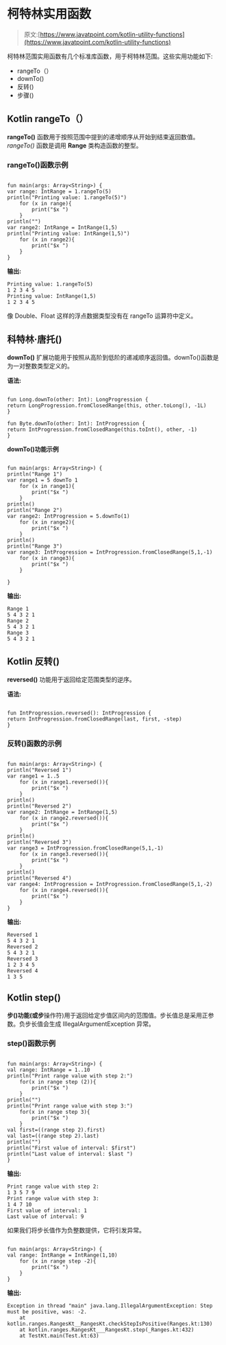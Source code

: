 # 柯特林实用函数

> 原文:[https://www.javatpoint.com/kotlin-utility-functions](https://www.javatpoint.com/kotlin-utility-functions)

柯特林范围实用函数有几个标准库函数，用于柯特林范围。这些实用功能如下:

*   rangeTo（）
*   downTo()
*   反转()
*   步骤()

## Kotlin rangeTo（）

**rangeTo()** 函数用于按照范围中提到的递增顺序从开始到结束返回数值。 *rangeTo()* 函数是调用 **Range** 类构造函数的整型。

### rangeTo()函数示例

```

fun main(args: Array<String>) {
var range: IntRange = 1.rangeTo(5)
println("Printing value: 1.rangeTo(5)")
    for (x in range){
        print("$x ")
    }
println("")
var range2: IntRange = IntRange(1,5)
println("Printing value: IntRange(1,5)")
    for (x in range2){
        print("$x ")
    }
}

```

**输出:**

```
Printing value: 1.rangeTo(5)
1 2 3 4 5 
Printing value: IntRange(1,5)
1 2 3 4 5

```

像 Double、Float 这样的浮点数据类型没有在 rangeTo 运算符中定义。

## 科特林·唐托()

**downTo()** 扩展功能用于按照从高阶到低阶的递减顺序返回值。downTo()函数是为一对整数类型定义的。

**语法:**

```

fun Long.downTo(other: Int): LongProgression {
return LongProgression.fromClosedRange(this, other.toLong(), -1L)
}

fun Byte.downTo(other: Int): IntProgression {
return IntProgression.fromClosedRange(this.toInt(), other, -1)
}

```

**downTo()功能示例**

```

fun main(args: Array<String>) {
println("Range 1")
var range1 = 5 downTo 1
    for (x in range1){
        print("$x ")
    }
println()
println("Range 2")
var range2: IntProgression = 5.downTo(1)
    for (x in range2){
        print("$x ")
    }
println()
println("Range 3")
var range3: IntProgression = IntProgression.fromClosedRange(5,1,-1)
    for (x in range3){
        print("$x ")
    }

}

```

**输出:**

```
Range 1
5 4 3 2 1 
Range 2
5 4 3 2 1 
Range 3
5 4 3 2 1

```

## Kotlin 反转()

**reversed()** 功能用于返回给定范围类型的逆序。

**语法:**

```

fun IntProgression.reversed(): IntProgression {
return IntProgression.fromClosedRange(last, first, -step)
}

```

### 反转()函数的示例

```

fun main(args: Array<String>) {
println("Reversed 1")
var range1 = 1..5
    for (x in range1.reversed()){
        print("$x ")
    }
println()
println("Reversed 2")
var range2: IntRange = IntRange(1,5)
    for (x in range2.reversed()){
        print("$x ")
    }
println()
println("Reversed 3")
var range3 = IntProgression.fromClosedRange(5,1,-1)
    for (x in range3.reversed()){
        print("$x ")
    }
println()
println("Reversed 4")
var range4: IntProgression = IntProgression.fromClosedRange(5,1,-2)
    for (x in range4.reversed()){
        print("$x ")
    }
}

```

**输出:**

```
Reversed 1
5 4 3 2 1 
Reversed 2
5 4 3 2 1 
Reversed 3
1 2 3 4 5 
Reversed 4
1 3 5

```

## Kotlin step()

**步()**功能(或**步**操作符)用于返回给定步值区间内的范围值。步长值总是采用正参数。负步长值会生成 IllegalArgumentException 异常。

### step()函数示例

```

fun main(args: Array<String>) {
val range: IntRange = 1..10
println("Print range value with step 2:")
    for(x in range step (2)){
        print("$x ")
    }
println("")
println("Print range value with step 3:")
    for(x in range step 3){
        print("$x ")
    }
val first=((range step 2).first)
val last=((range step 2).last)
println("")
println("First value of interval: $first")
println("Last value of interval: $last ")
}

```

**输出:**

```
Print range value with step 2:
1 3 5 7 9 
Print range value with step 3:
1 4 7 10 
First value of interval: 1
Last value of interval: 9

```

如果我们将步长值作为负整数提供，它将引发异常。

```

fun main(args: Array<String>) {
val range: IntRange = IntRange(1,10)
    for (x in range step -2){
        print("$x ")
    }
}

```

**输出:**

```
Exception in thread "main" java.lang.IllegalArgumentException: Step must be positive, was: -2.
	at kotlin.ranges.RangesKt__RangesKt.checkStepIsPositive(Ranges.kt:130)
	at kotlin.ranges.RangesKt___RangesKt.step(_Ranges.kt:432)
	at TestKt.main(Test.kt:63)

```